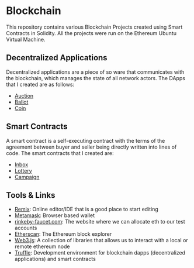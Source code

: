 # Blockchain

This repository contains various Blockchain Projects created using Smart Contracts in Solidity.
All the projects were run on the Ethereum Ubuntu Virtual Machine.

## Decentralized Applications

Decentralized applications are a piece of so ware that communicates with the blockchain, which manages the state of all network actors. The DApps that I created are as follows:

* [Auction](https://github.com/Nivedhitha-DuggiBlockchain/tree/main/Decentralized%20Applications/Auction%20Project)
* [Ballot](https://github.com/Nivedhitha-Duggi/Blockchain/tree/main/Decentralized%20Applications/Ballot%202)
* [Coin](https://github.com/Nivedhitha-Duggi/Blockchain/tree/main/Decentralized%20Applications/Coin)

## Smart Contracts

A smart contract is a self-executing contract with the terms of the agreement between buyer and seller being directly written into lines of code. The smart contracts that I created are:

* [Inbox](https://github.com/Nivedhitha-Duggi/Blockchain/blob/main/Smart%20Contracts/inbox/contracts/Inbox.sol)
* [Lottery](https://github.com/Nivedhitha-Duggi/Blockchain/blob/main/Smart%20Contracts/lottery/contracts/Lottery.sol)
* [Campaign](https://github.com/Nivedhitha-Duggi/Blockchain/blob/main/Smart%20Contracts/kickstart/ethereum/contracts/Campaign.sol)

## Tools & Links

* [Remix](http://remix.ethereum.org/#optimize=false&evmVersion=null&version=soljson-v0.6.6+commit.6c089d02.js): Online editor/IDE that is a good place to start editing
* [Metamask](https://metamask.io/): Browser based wallet
* [rinkeby-faucet.com](https://faucet.rinkeby.io/): The website where we can allocate eth to our test accounts
* [Etherscan](https://etherscan.io/): The Ethereum block explorer
* [Web3.js](https://web3js.readthedocs.io/en/v1.2.11/): A collection of libraries that allows us to interact with a local or remote ethereum node
* [Truffle](https://www.trufflesuite.com/): Development environment for blockchain dapps (decentralized applications) and smart contracts
